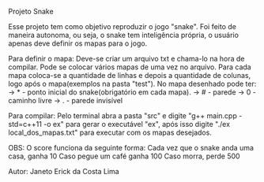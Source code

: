 Projeto Snake

Esse projeto tem como objetivo reproduzir o jogo "snake".
Foi feito de maneira autonoma, ou seja, o snake tem inteligência própria, o usuário apenas deve definir os mapas para o jogo.

Para definir o mapa:
Deve-se criar um arquivo txt e chama-lo na hora de compilar. Pode se colocar vários mapas de uma vez no arquivo.
Para cada mapa coloca-se a quantidade de linhas e depois a quantidade de colunas, logo após o mapa(exemplos na pasta "test").
No mapa desenhado pode ter:
-> * - ponto inicial do snake(obrigatório em cada mapa).
-> # - parede
-> 0 - caminho livre
-> . - parede invisível

Para compilar:
Pelo terminal abra a pasta "src" e digite "g++ main.cpp -std=c++11 -o ex" para gerar o executável "ex", após isso digite "./ex local_dos_mapas.txt" para executar com os mapas desejados.

OBS: O score funciona da seguinte forma:
Cada vez que o snake anda uma casa, ganha 10
Caso pegue um café ganha 100
Caso morra, perde 500
    
Autor:
Janeto Erick da Costa Lima
